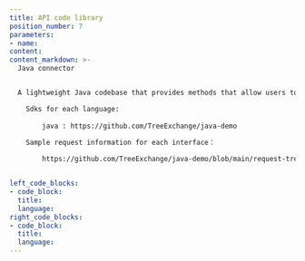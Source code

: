 ```yaml
---
title: API code library
position_number: 7
parameters:
- name:
content:
content_markdown: >-
  Java connector


  A lightweight Java codebase that provides methods that allow users to directly call the API。 

    Sdks for each language:
        
        java : https://github.com/TreeExchange/java-demo

    Sample request information for each interface：
        
        https://github.com/TreeExchange/java-demo/blob/main/request-tree.txt


left_code_blocks:
- code_block:
  title:
  language:
right_code_blocks:
- code_block:
  title:
  language:
---
```


